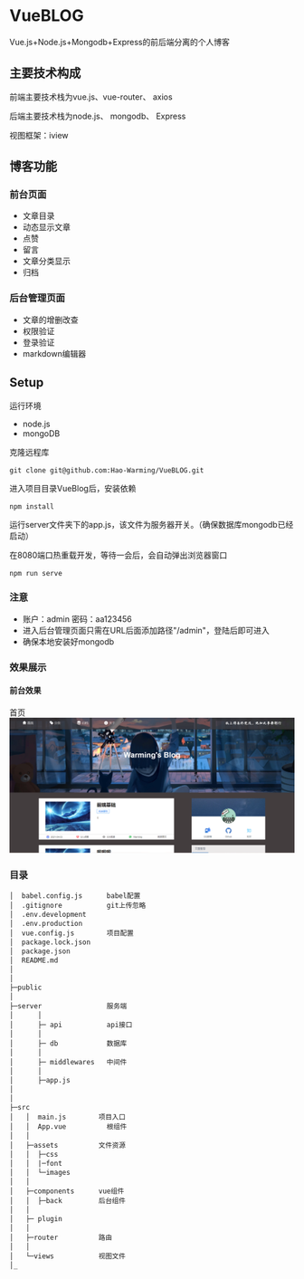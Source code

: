 # VueBLOG
 Vue.js+Node.js+Mongodb+Express的前后端分离的个人博客
 
 ## 主要技术构成
前端主要技术栈为vue.js、vue-router、 axios

后端主要技术栈为node.js、 mongodb、 Express

视图框架：iview

## 博客功能
### 前台页面
- 文章目录
- 动态显示文章
- 点赞
- 留言
- 文章分类显示
- 归档


### 后台管理页面
- 文章的增删改查
- 权限验证
- 登录验证
- markdown编辑器

## Setup

运行环境
- node.js
- mongoDB

克隆远程库
```
git clone git@github.com:Hao-Warming/VueBLOG.git
```
进入项目目录VueBlog后，安装依赖
```
npm install
```
运行server文件夹下的app.js，该文件为服务器开关。（确保数据库mongodb已经启动）

在8080端口热重载开发，等待一会后，会自动弹出浏览器窗口
```
npm run serve
```

### 注意
- 账户：admin 密码：aa123456
- 进入后台管理页面只需在URL后面添加路径"/admin"，登陆后即可进入
- 确保本地安装好mongodb


### 效果展示
#### 前台效果

首页
![主页](https://github.com/Hao-Warming/VueBLOG/blob/dev/gitImages/1.png)



### 目录
```
│  babel.config.js      babel配置
│  .gitignore           git上传忽略
│  .env.development     
│  .env.production
│  vue.config.js        项目配置
│  package.lock.json
│  package.json
│  README.md
│  
│
├─public
│
├─server                服务端
│      │
│      ├─ api           api接口
│      │
│      ├─ db            数据库
│      │
│      ├─ middlewares   中间件
│      │
│      ├─app.js
│     
│
├─src
│   │  main.js        项目入口
│   │  App.vue          根组件
│   │
│   ├─assets          文件资源
│   │  ├─css
│   │  |─font
│   │  └─images
│   │
│   ├─components      vue组件
│   │  ├─back         后台组件
│   │
│   ├─ plugin        
│   │
│   ├─router          路由
│   │
│   └─views           视图文件
│_
```
